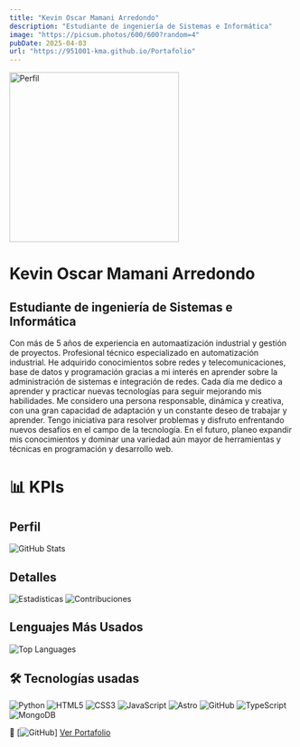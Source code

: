 ```yaml
---
title: "Kevin Oscar Mamani Arredondo"
description: "Estudiante de ingeniería de Sistemas e Informática"
image: "https://picsum.photos/600/600?random=4"
pubDate: 2025-04-03
url: "https://951001-kma.github.io/Portafolio"
---
```


<img src="https://github.com/951001-kma/Portafolio/blob/main/public/img/photo-perfil.png" width="300" alt="Perfil"/>

# Kevin Oscar Mamani Arredondo
## Estudiante de ingeniería de Sistemas e Informática
Con más de 5 años de experiencia en automaatización industrial y gestión de proyectos.
Profesional técnico especializado en automatización industrial. He adquirido conocimientos sobre redes y telecomunicaciones, base de datos y programación gracias a mi interés en aprender sobre la administración de sistemas e integración de redes. Cada día me dedico a aprender y practicar nuevas tecnologías para seguir mejorando mis habilidades. Me considero una persona responsable, dinámica y creativa, con una gran capacidad de adaptación y un constante deseo de trabajar y aprender. Tengo iniciativa para resolver problemas y disfruto enfrentando nuevos desafíos en el campo de la tecnología. En el futuro, planeo expandir mis conocimientos y dominar una variedad aún mayor de herramientas y técnicas en programación y desarrollo web.

# 📊 KPIs
## Perfil
![GitHub Stats](https://github-readme-stats.vercel.app/api?username=951001-kma&show_icons=true)

## Detalles
![Estadísticas](https://github-readme-stats.vercel.app/api?username=951001-kma&show_icons=true&theme=radical)
![Contribuciones](https://img.shields.io/github/commit-activity/y/951001-kma/tu-repo?label=Commits)

## Lenguajes Más Usados
![Top Languages](https://github-readme-stats.vercel.app/api/top-langs/?username=951001-kma&layout=compact)

## 🛠️ Tecnologías usadas  
![Python](https://img.shields.io/badge/Python-3776AB?logo=python&logoColor=white)
![HTML5](https://img.shields.io/badge/HTML5-E34F26?logo=html5&logoColor=white)
![CSS3](https://img.shields.io/badge/CSS3-1572B6?logo=css3&logoColor=white)
![JavaScript](https://img.shields.io/badge/JavaScript-F7DF1E?logo=javascript&logoColor=black)
![Astro](https://img.shields.io/badge/Astro-FF5D01?logo=astro&logoColor=white)
![GitHub](https://img.shields.io/badge/GitHub-181717?logo=github&logoColor=white)
![TypeScript](https://img.shields.io/badge/TypeScript-3178C6?logo=typescript&logoColor=white)
![MongoDB](https://img.shields.io/badge/MongoDB-47A248?logo=mongodb&logoColor=white)

🔗 [![GitHub](https://img.shields.io/badge/GitHub-181717?logo=github&logoColor=white)] [Ver Portafolio](https://951001-kma.github.io/Portafolio/)
